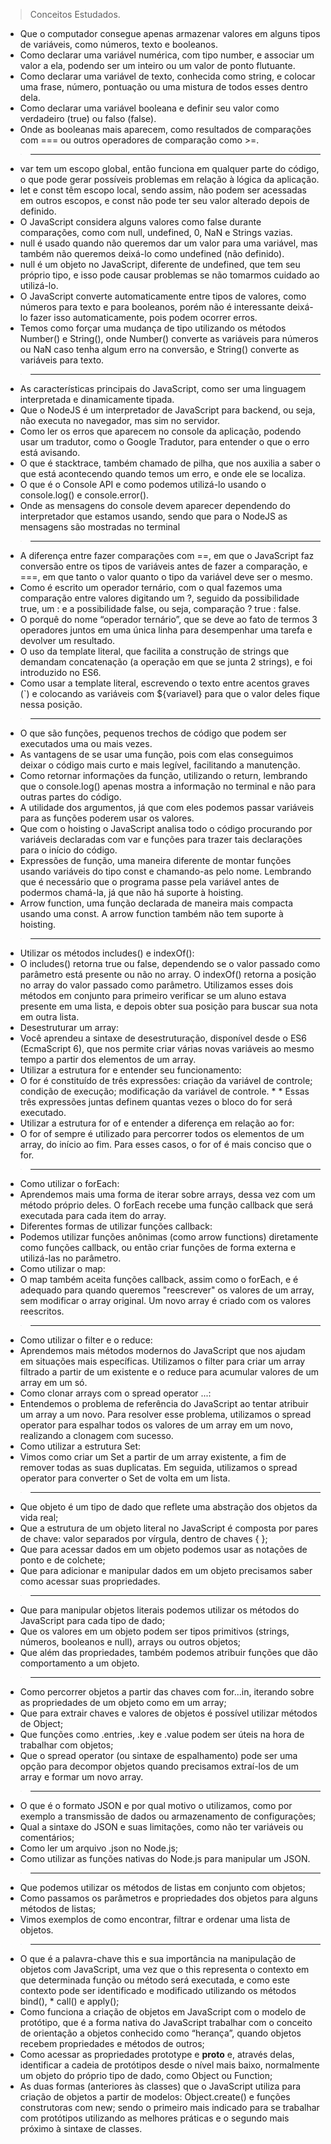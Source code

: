 > Conceitos Estudados. 
* Que o computador consegue apenas armazenar valores em alguns tipos de variáveis, como números, texto e booleanos.
* Como declarar uma variável numérica, com tipo number, e associar um valor a ela, podendo ser um inteiro ou um valor de ponto flutuante.
* Como declarar uma variável de texto, conhecida como string, e colocar uma frase, número, pontuação ou uma mistura de todos esses dentro dela.
* Como declarar uma variável booleana e definir seu valor como verdadeiro (true) ou falso (false).
* Onde as booleanas mais aparecem, como resultados de comparações com === ou outros operadores de comparação como >=.

>---

* var tem um escopo global, então funciona em qualquer parte do código, o que pode gerar possíveis problemas em relação à lógica da aplicação.
* let e const têm escopo local, sendo assim, não podem ser acessadas em outros escopos, e const não pode ter seu valor alterado depois de definido.
* O JavaScript considera alguns valores como false durante comparações, como com null, undefined, 0, NaN e Strings vazias.
* null é usado quando não queremos dar um valor para uma variável, mas também não queremos deixá-lo como undefined (não definido).
* null é um objeto no JavaScript, diferente de undefined, que tem seu próprio tipo, e isso pode causar problemas se não tomarmos cuidado ao utilizá-lo.
* O JavaScript converte automaticamente entre tipos de valores, como números para texto e para booleanos, porém não é interessante deixá-lo fazer isso automaticamente, pois podem ocorrer erros.
* Temos como forçar uma mudança de tipo utilizando os métodos Number() e String(), onde Number() converte as variáveis para números ou NaN caso tenha algum erro na conversão, e String() converte as variáveis para texto.

>---

* As características principais do JavaScript, como ser uma linguagem interpretada e dinamicamente tipada.
* Que o NodeJS é um interpretador de JavaScript para backend, ou seja, não executa no navegador, mas sim no servidor.
* Como ler os erros que aparecem no console da aplicação, podendo usar um tradutor, como o Google Tradutor, para entender o que o erro está avisando.
* O que é stacktrace, também chamado de pilha, que nos auxilia a saber o que está acontecendo quando temos um erro, e onde ele se localiza.
* O que é o Console API e como podemos utilizá-lo usando o console.log() e console.error().
* Onde as mensagens do console devem aparecer dependendo do interpretador que estamos usando, sendo que para o NodeJS as mensagens são mostradas no terminal

>---

* A diferença entre fazer comparações com ==, em que o JavaScript faz conversão entre os tipos de variáveis antes de fazer a comparação, e ===, em que tanto o valor quanto o tipo da variável deve ser o mesmo.
* Como é escrito um operador ternário, com o qual fazemos uma comparação entre valores digitando um ?, seguido da possibilidade true, um : e a possibilidade false, ou seja, comparação ? true : false.
* O porquê do nome “operador ternário”, que se deve ao fato de termos 3 operadores juntos em uma única linha para desempenhar uma tarefa e devolver um resultado.
* O uso da template literal, que facilita a construção de strings que demandam concatenação (a operação em que se junta 2 strings), e foi introduzido no ES6.
* Como usar a template literal, escrevendo o texto entre acentos graves (`) e colocando as variáveis com ${variavel} para que o valor deles fique nessa posição.

>---

* O que são funções, pequenos trechos de código que podem ser executados uma ou mais vezes.
* As vantagens de se usar uma função, pois com elas conseguimos deixar o código mais curto e mais legível, facilitando a manutenção.
* Como retornar informações da função, utilizando o return, lembrando que o console.log() apenas mostra a informação no terminal e não para outras partes do código.
* A utilidade dos argumentos, já que com eles podemos passar variáveis para as funções poderem usar os valores.
* Que com o hoisting o JavaScript analisa todo o código procurando por variáveis declaradas com var e funções para trazer tais declarações para o início do código.
* Expressões de função, uma maneira diferente de montar funções usando variáveis do tipo const e chamando-as pelo nome. Lembrando que é necessário que o programa passe pela variável antes de podermos chamá-la, já que não há suporte à hoisting.
* Arrow function, uma função declarada de maneira mais compacta usando uma const. A arrow function também não tem suporte à hoisting.

>---

* Utilizar os métodos includes() e indexOf():
* O includes() retorna true ou false, dependendo se o valor passado como parâmetro está presente ou não no array. O indexOf() retorna a posição no array do valor passado como parâmetro. Utilizamos esses dois métodos em conjunto para primeiro verificar se um aluno estava presente em uma lista, e depois obter sua posição para buscar sua nota em outra lista.
* Desestruturar um array:
* Você aprendeu a sintaxe de desestruturação, disponível desde o ES6 (EcmaScript 6), que nos permite criar várias novas variáveis ao mesmo tempo a partir dos elementos de um array.
* Utilizar a estrutura for e entender seu funcionamento:
* O for é constituído de três expressões: criação da variável de controle; condição de execução; modificação da variável de controle. * * Essas três expressões juntas definem quantas vezes o bloco do for será executado.
* Utilizar a estrutura for of e entender a diferença em relação ao for:
* O for of sempre é utilizado para percorrer todos os elementos de um array, do início ao fim. Para esses casos, o for of é mais conciso que o for.

>---

* Como utilizar o forEach:
* Aprendemos mais uma forma de iterar sobre arrays, dessa vez com um método próprio deles. O forEach recebe uma função callback que será executada para cada item do array.
* Diferentes formas de utilizar funções callback:
* Podemos utilizar funções anônimas (como arrow functions) diretamente como funções callback, ou então criar funções de forma externa e utilizá-las no parâmetro.
* Como utilizar o map:
* O map também aceita funções callback, assim como o forEach, e é adequado para quando queremos "reescrever" os valores de um array, sem modificar o array original. Um novo array é criado com os valores reescritos.

>---

* Como utilizar o filter e o reduce:
* Aprendemos mais métodos modernos do JavaScript que nos ajudam em situações mais específicas. Utilizamos o filter para criar um array filtrado a partir de um existente e o reduce para acumular valores de um array em um só.
* Como clonar arrays com o spread operator ...:
* Entendemos o problema de referência do JavaScript ao tentar atribuir um array a um novo. Para resolver esse problema, utilizamos o spread operator para espalhar todos os valores de um array em um novo, realizando a clonagem com sucesso.
* Como utilizar a estrutura Set:
* Vimos como criar um Set a partir de um array existente, a fim de remover todas as suas duplicatas. Em seguida, utilizamos o spread operator para converter o Set de volta em um lista.

>---

* Que objeto é um tipo de dado que reflete uma abstração dos objetos da vida real;
* Que a estrutura de um objeto literal no JavaScript é composta por pares de chave: valor separados por vírgula, dentro de chaves { };
* Que para acessar dados em um objeto podemos usar as notações de ponto e de colchete;
* Que para adicionar e manipular dados em um objeto precisamos saber como acessar suas propriedades.

>---

* Que para manipular objetos literais podemos utilizar os métodos do JavaScript para cada tipo de dado;
* Que os valores em um objeto podem ser tipos primitivos (strings, números, booleanos e null), arrays ou outros objetos;
* Que além das propriedades, também podemos atribuir funções que dão comportamento a um objeto.

>---

* Como percorrer objetos a partir das chaves com for...in, iterando sobre as propriedades de um objeto como em um array;
* Que para extrair chaves e valores de objetos é possível utilizar métodos de Object;
* Que funções como .entries, .key e .value podem ser úteis na hora de trabalhar com objetos;
* Que o spread operator (ou sintaxe de espalhamento) pode ser uma opção para decompor objetos quando precisamos extraí-los de um array e formar um novo array.

>---

* O que é o formato JSON e por qual motivo o utilizamos, como por exemplo a transmissão de dados ou armazenamento de configurações;
* Qual a sintaxe do JSON e suas limitações, como não ter variáveis ou comentários;
* Como ler um arquivo .json no Node.js;
* Como utilizar as funções nativas do Node.js para manipular um JSON.

>---

* Que podemos utilizar os métodos de listas em conjunto com objetos;
* Como passamos os parâmetros e propriedades dos objetos para alguns métodos de listas;
* Vimos exemplos de como encontrar, filtrar e ordenar uma lista de objetos.

>---

* O que é a palavra-chave this e sua importância na manipulação de objetos com JavaScript, uma vez que o this representa o contexto em que determinada função ou método será executada, e como este contexto pode ser identificado e modificado utilizando os métodos bind(), * call() e apply();
* Como funciona a criação de objetos em JavaScript com o modelo de protótipo, que é a forma nativa do JavaScript trabalhar com o conceito de orientação a objetos conhecido como “herança”, quando objetos recebem propriedades e métodos de outros;
* Como acessar as propriedades prototype e __proto__ e, através delas, identificar a cadeia de protótipos desde o nível mais baixo, normalmente um objeto do próprio tipo de dado, como Object ou Function;
* As duas formas (anteriores às classes) que o JavaScript utiliza para criação de objetos a partir de modelos: Object.create() e funções construtoras com new; sendo o primeiro mais indicado para se trabalhar com protótipos utilizando as melhores práticas e o segundo mais próximo à sintaxe de classes.